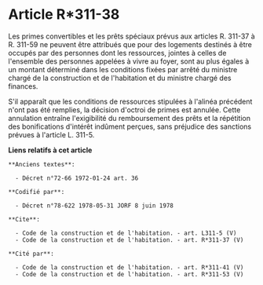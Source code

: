 # Article R*311-38

Les primes convertibles et les prêts spéciaux prévus aux articles R. 311-37 à R. 311-59 ne peuvent être attribués que pour
des logements destinés à être occupés par des personnes dont les ressources, jointes à celles de l'ensemble des personnes
appelées à vivre au foyer, sont au plus égales à un montant déterminé dans les conditions fixées par arrêté du ministre
chargé de la construction et de l'habitation et du ministre chargé des finances. 

S'il apparaît que les conditions de ressources stipulées à l'alinéa précédent n'ont pas été remplies, la décision d'octroi de
primes est annulée. Cette annulation entraîne l'exigibilité du remboursement des prêts et la répétition des bonifications
d'intérêt indûment perçues, sans préjudice des sanctions prévues à l'article L. 311-5.

**Liens relatifs à cet article**

	**Anciens textes**:

	  - Décret n°72-66 1972-01-24 art. 36

	**Codifié par**:

	  - Décret n°78-622 1978-05-31 JORF 8 juin 1978

	**Cite**:

	  - Code de la construction et de l'habitation. - art. L311-5 (V)
	  - Code de la construction et de l'habitation. - art. R*311-37 (V)

	**Cité par**:

	  - Code de la construction et de l'habitation. - art. R*311-41 (V)
	  - Code de la construction et de l'habitation. - art. R*311-53 (V)
